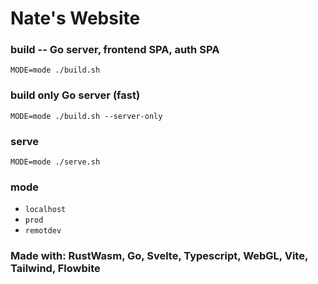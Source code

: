 # Nate's Website

### build -- Go server, frontend SPA, auth SPA
`MODE=mode ./build.sh`

### build only Go server (fast)
`MODE=mode ./build.sh --server-only`

### serve
`MODE=mode ./serve.sh`

### mode
- `localhost`
- `prod`
- `remotdev`


### Made with: RustWasm, Go, Svelte, Typescript, WebGL, Vite, Tailwind, Flowbite
